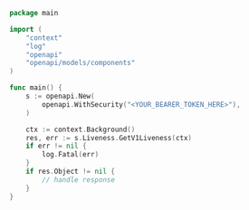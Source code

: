 <!-- Start SDK Example Usage [usage] -->
```go
package main

import (
	"context"
	"log"
	"openapi"
	"openapi/models/components"
)

func main() {
	s := openapi.New(
		openapi.WithSecurity("<YOUR_BEARER_TOKEN_HERE>"),
	)

	ctx := context.Background()
	res, err := s.Liveness.GetV1Liveness(ctx)
	if err != nil {
		log.Fatal(err)
	}
	if res.Object != nil {
		// handle response
	}
}

```
<!-- End SDK Example Usage [usage] -->